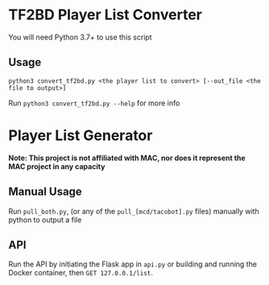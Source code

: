 # TF2BD Player List Converter

You will need Python 3.7+ to use this script

## Usage

`python3 convert_tf2bd.py <the player list to convert> [--out_file <the file to output>]`

Run `python3 convert_tf2bd.py --help` for more info

# Player List Generator

**Note: This project is not affiliated with MAC, nor does it represent the MAC project in any capacity**

## Manual Usage

Run `pull_both.py`, (or any of the `pull_[mcd/tacobot].py` files) manually with python to output a file

## API

Run the API by initiating the Flask app in `api.py` or building and running the Docker container, then `GET 127.0.0.1/list`.